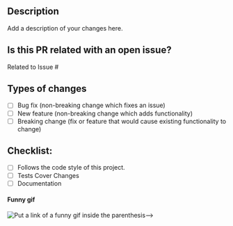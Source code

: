 ## Description

Add a description of your changes here.

## Is this PR related with an open issue?

Related to Issue #

## Types of changes

- [ ] Bug fix (non-breaking change which fixes an issue)
- [ ] New feature (non-breaking change which adds functionality)
- [ ] Breaking change (fix or feature that would cause existing functionality to change)
 
## Checklist:

- [ ] Follows the code style of this project.
- [ ] Tests Cover Changes
- [ ] Documentation

#### Funny gif

![Put a link of a funny gif inside the parenthesis-->]()